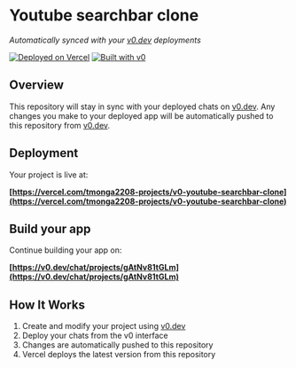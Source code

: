 # Youtube searchbar clone

*Automatically synced with your [v0.dev](https://v0.dev) deployments*

[![Deployed on Vercel](https://img.shields.io/badge/Deployed%20on-Vercel-black?style=for-the-badge&logo=vercel)](https://vercel.com/tmonga2208-projects/v0-youtube-searchbar-clone)
[![Built with v0](https://img.shields.io/badge/Built%20with-v0.dev-black?style=for-the-badge)](https://v0.dev/chat/projects/gAtNv81tGLm)

## Overview

This repository will stay in sync with your deployed chats on [v0.dev](https://v0.dev).
Any changes you make to your deployed app will be automatically pushed to this repository from [v0.dev](https://v0.dev).

## Deployment

Your project is live at:

**[https://vercel.com/tmonga2208-projects/v0-youtube-searchbar-clone](https://vercel.com/tmonga2208-projects/v0-youtube-searchbar-clone)**

## Build your app

Continue building your app on:

**[https://v0.dev/chat/projects/gAtNv81tGLm](https://v0.dev/chat/projects/gAtNv81tGLm)**

## How It Works

1. Create and modify your project using [v0.dev](https://v0.dev)
2. Deploy your chats from the v0 interface
3. Changes are automatically pushed to this repository
4. Vercel deploys the latest version from this repository